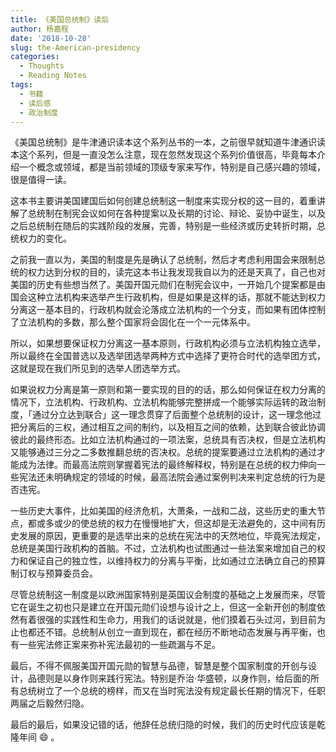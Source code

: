 ```yaml
---
title: 《美国总统制》读后
author: 杨嘉程
date: '2018-10-28'
slug: the-American-presidency
categories:
  - Thoughts
  - Reading Notes
tags:
  - 书籍
  - 读后感
  - 政治制度
---
```


《美国总统制》是牛津通识读本这个系列丛书的一本，之前很早就知道牛津通识读本这个系列，但是一直没怎么注意，现在忽然发现这个系列价值很高，毕竟每本介绍一个概念或领域，都是当前领域的顶级专家来写作，特别是自己感兴趣的领域，很是值得一读。

这本书主要讲美国建国后如何创建总统制这一制度来实现分权的这一目的，着重讲解了总统制在制宪会议如何在各种提案以及长期的讨论、辩论、妥协中诞生，以及之后总统制在随后的实践阶段的发展，完善，特别是一些经济或历史转折时期，总统权力的变化。

之前我一直以为，美国的制度是先是确认了总统制，然后才考虑利用国会来限制总统的权力达到分权的目的，读完这本书让我发现我自以为的还是天真了，自己也对美国的历史有些想当然了。美国开国元勋们在制宪会议中，一开始几个提案都是由国会这种立法机构来选举产生行政机构，但是如果是这样的话，那就不能达到权力分离这一基本目的，行政机构就会沦落成立法机构的一个分支，而如果有团体控制了立法机构的多数，那么整个国家将会固化在一个一元体系中。

所以，如果想要保证权力分离这一基本原则，行政机构必须与立法机构独立选举，所以最终在全国普选以及选举团选举两种方式中选择了更符合时代的选举团方式，这就是现在我们所见到的选举人团选举方式。

如果说权力分离是第一原则和第一要实现的目的的话，那么如何保证在权力分离的情况下，立法机构、行政机构、立法机构能够完整拼成一个能够实际运转的政治制度，「通过分立达到联合」这一理念贯穿了后面整个总统制的设计，这一理念他过把分离后的三权，通过相互之间的制约，以及相互之间的依赖，达到联合彼此协调彼此的最终形态。比如立法机构通过的一项法案，总统具有否决权，但是立法机构又能够通过三分之二多数推翻总统的否决权。总统的提案要通过立法机构的通过才能成为法律。而最高法院则掌握着宪法的最终解释权，特别是在总统的权力伸向一些宪法还未明确规定的领域的时候，最高法院会通过案例判决来判定总统的行为是否违宪。

一些历史大事件，比如美国的经济危机，大萧条，一战和二战，这些历史的重大节点，都或多或少的使总统的权力在慢慢地扩大，但这却是无法避免的，这中间有历史发展的原因，更重要的是选举出来的总统在宪法中的天然地位，毕竟宪法规定，总统是美国行政机构的首脑。不过，立法机构也试图通过一些法案来增加自己的权力和保证自己的独立性，以维持权力的分离与平衡，比如通过立法确立自己的预算制订权与预算委员会。

尽管总统制这一制度是以欧洲国家特别是英国议会制度的基础之上发展而来，尽管它在诞生之初也只是建立在开国元勋们设想与设计之上，但这一全新开创的制度依然有着很强的实践性和生命力，用我们的话说就是，他们摸着石头过河，到目前为止也都还不错。总统制从创立一直到现在，都在经历不断地动态发展与再平衡，也有一些宪法修正案来弥补宪法最初的一些疏漏与不足。

最后，不得不佩服美国开国元勋的智慧与品德，智慧是整个国家制度的开创与设计，品德则是以身作则来践行宪法。特别是乔治·华盛顿，以身作则，给后面的所有总统树立了一个总统的榜样，而又在当时宪法没有规定最长任期的情况下，任职两届之后毅然归隐。

最后的最后，如果没记错的话，他辞任总统归隐的时候，我们的历史时代应该是乾隆年间 :smile: 。






